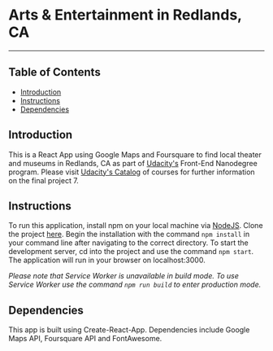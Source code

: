 # Arts & Entertainment in Redlands, CA
---
  ## Table of Contents

  * [Introduction](#introduction)
  * [Instructions](#instructions)
  * [Dependencies](#dependencies)


## Introduction

This is a React App using Google Maps and Foursquare to find local theater and museums in Redlands, CA as part of [Udacity's](https://www.udacity.com/courses/all) Front-End Nanodegree program. Please visit [Udacity's Catalog](https://www.udacity.com/courses/all) of courses for further information on the final project 7.

## Instructions

To run this application, install npm on your local machine via [NodeJS](https://nodejs.org/en/). Clone the project [here](https://github.com/amacbain1/Neighborhood-map-project7).
Begin the installation with the command `npm install` in your command line after navigating
to the correct directory. To start the development server, cd into the project and use the command `npm start`. The application will run in your browser on localhost:3000.

*Please note that Service Worker is unavailable in build mode. To use Service Worker use the command `npm run build` to enter production mode.*


## Dependencies

This app is built using Create-React-App. Dependencies include Google Maps API, Foursquare API and FontAwesome.
